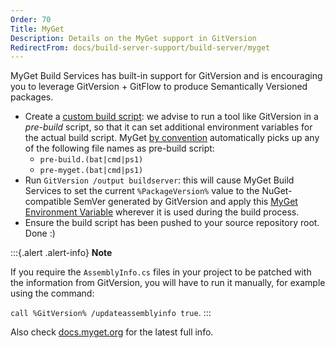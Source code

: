 ```yaml
---
Order: 70
Title: MyGet
Description: Details on the MyGet support in GitVersion
RedirectFrom: docs/build-server-support/build-server/myget
---
```


MyGet Build Services has built-in support for GitVersion and is encouraging you
to leverage GitVersion + GitFlow to produce Semantically Versioned packages.

*   Create a [custom build script](http://docs.myget.org/docs/reference/custom-build-scripts):
    we advise to run a tool like GitVersion in a _pre-build_ script, so that it can
    set additional environment variables for the actual build script. MyGet
    [by convention](http://docs.myget.org/docs/reference/build-services#Pre-\_and_post-build_steps)
    automatically picks up any of the following file names as pre-build script:
    *   `pre-build.(bat|cmd|ps1)`
    *   `pre-myget.(bat|cmd|ps1)`
*   Run `GitVersion /output buildserver`: this will cause MyGet Build Services to
    set the current `%PackageVersion%` value to the NuGet-compatible SemVer
    generated by GitVersion and apply this [MyGet Environment Variable](http://docs.myget.org/docs/reference/build-services#Available_Environment_Variables)
    wherever it is used during the build process.
*   Ensure the build script has been pushed to your source repository root. Done :)

:::{.alert .alert-info}
**Note**

If you require the `AssemblyInfo.cs` files in your project to be patched
with the information from GitVersion, you will have to run it manually, for
example using the command:

`call %GitVersion% /updateassemblyinfo true`.
:::

Also check [docs.myget.org](http://docs.myget.org/docs/reference/build-services#GitVersion_and_Semantic_Versioning)
for the latest full info.
